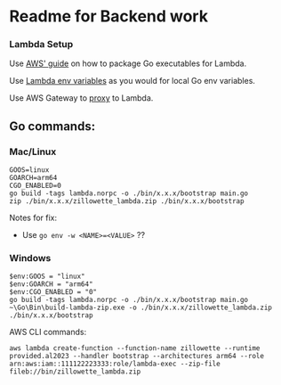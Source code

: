 # Readme for Backend work

### Lambda Setup

Use [AWS' guide](https://docs.aws.amazon.com/lambda/latest/dg/golang-package.html) on how to package Go executables for Lambda.

Use [Lambda env variables](https://docs.aws.amazon.com/lambda/latest/dg/configuration-envvars.html) as you would for local Go env variables.

Use AWS Gateway to [proxy](https://docs.aws.amazon.com/apigateway/latest/developerguide/set-up-lambda-proxy-integrations.html) to Lambda.

## Go commands:

### Mac/Linux

```
GOOS=linux
GOARCH=arm64
CGO_ENABLED=0
go build -tags lambda.norpc -o ./bin/x.x.x/bootstrap main.go
zip ./bin/x.x.x/zillowette_lambda.zip ./bin/x.x.x/bootstrap
```

Notes for fix:

- Use `go env -w <NAME>=<VALUE>` ??

### Windows

```
$env:GOOS = "linux"
$env:GOARCH = "arm64"
$env:CGO_ENABLED = "0"
go build -tags lambda.norpc -o ./bin/x.x.x/bootstrap main.go
~\Go\Bin\build-lambda-zip.exe -o ./bin/x.x.x/zillowette_lambda.zip ./bin/x.x.x/bootstrap
```

AWS CLI commands:

```
aws lambda create-function --function-name zillowette --runtime provided.al2023 --handler bootstrap --architectures arm64 --role arn:aws:iam::111122223333:role/lambda-exec --zip-file fileb://bin/zillowette_lambda.zip
```
